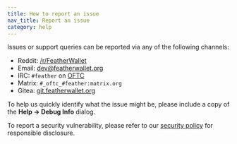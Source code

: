 ```yaml
---
title: How to report an issue
nav_title: Report an issue
category: help
---
```


Issues or support queries can be reported via any of the following channels:

- Reddit: [/r/FeatherWallet](https://reddit.com/r/featherwallet)
- Email: [dev@featherwallet.org](mailto:dev@featherwallet.org)
- IRC: `#feather` on [OFTC](https://www.oftc.net/)
- Matrix: `#_oftc_#feather:matrix.org`
- Gitea: [git.featherwallet.org](https://git.featherwallet.org/feather/feather)

To help us quickly identify what the issue might be, please include a copy of the **Help → Debug Info** dialog.

To report a security vulnerability, please refer to our [security policy](https://git.featherwallet.org/feather/feather/raw/branch/master/SECURITY.md) for responsible disclosure.
